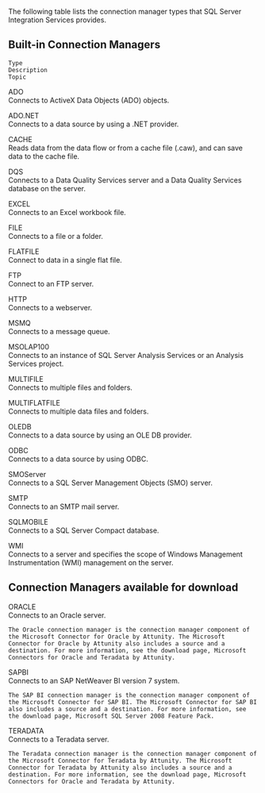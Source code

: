 The following table lists the connection manager types that SQL Server Integration Services provides.

## Built-in Connection Managers

    Type 	
    Description 	
    Topic

ADO 	
Connects to ActiveX Data Objects (ADO) objects. 	

ADO.NET 	
Connects to a data source by using a .NET provider. 	

CACHE 	
Reads data from the data flow or from a cache file (.caw), 
and can save data to the cache file. 	

DQS 	
Connects to a Data Quality Services server and a Data Quality Services database on the server. 	

EXCEL 	
Connects to an Excel workbook file. 	

FILE 	
Connects to a file or a folder.

FLATFILE 	
Connect to data in a single flat file.

FTP 	
Connect to an FTP server.

HTTP 	
Connects to a webserver.

MSMQ 	
Connects to a message queue.

MSOLAP100 	
Connects to an instance of SQL Server Analysis Services or an Analysis Services project. 	

MULTIFILE 	
Connects to multiple files and folders. 	

MULTIFLATFILE 	
Connects to multiple data files and folders.

OLEDB 	
Connects to a data source by using an OLE DB provider.

ODBC 	
Connects to a data source by using ODBC.

SMOServer 	
Connects to a SQL Server Management Objects (SMO) server.

SMTP 	
Connects to an SMTP mail server. 	

SQLMOBILE 	
Connects to a SQL Server Compact database. 	

WMI 	
Connects to a server and specifies the scope of Windows Management Instrumentation (WMI) management on the server.


## Connection Managers available for download

ORACLE 	
Connects to an Oracle <version info> server. 	

    The Oracle connection manager is the connection manager component of the Microsoft Connector for Oracle by Attunity. The Microsoft Connector for Oracle by Attunity also includes a source and a destination. For more information, see the download page, Microsoft Connectors for Oracle and Teradata by Attunity.

SAPBI 	
Connects to an SAP NetWeaver BI version 7 system. 	

    The SAP BI connection manager is the connection manager component of the Microsoft Connector for SAP BI. The Microsoft Connector for SAP BI also includes a source and a destination. For more information, see the download page, Microsoft SQL Server 2008 Feature Pack.

TERADATA 	
Connects to a Teradata <version info> server. 	

    The Teradata connection manager is the connection manager component of the Microsoft Connector for Teradata by Attunity. The Microsoft Connector for Teradata by Attunity also includes a source and a destination. For more information, see the download page, Microsoft Connectors for Oracle and Teradata by Attunity.